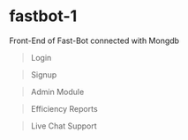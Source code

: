 # fastbot-1

Front-End of Fast-Bot connected with Mongdb


>Login 

>Signup

>Admin Module

>Efficiency Reports

>Live Chat Support

